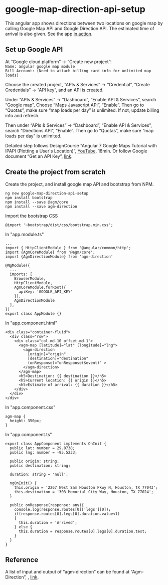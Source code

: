 # google-map-direction-api-setup
This angular app shows directions between two locations on google map by calling Google Map API and Google Direction API. The estimated time of arrival is also given. See the app [in action](https://map-direction-api-setup.firebaseapp.com/).

## Set up Google API
At “Google cloud platform” -> “Create new project”:\
`Name: angular google map module`\
`Bill Account: (Need to attach billing card info for unlimited map loads)`

Choose the created project, “APIs & Services” -> “Credential”, “Create Credentials” -> “API key”, and an API is created.  

Under “APIs & Services” -> “Dashboard”, “Enable API & Services”, search “Google map”, Choose “Maps Javascript API”, “Enable”. Then go to “Quotas”, make sure “map loads per day” is unlimited. If not, update billing info and refresh.

Then under “APIs & Services” -> “Dashboard”, “Enable API & Services”, search “Directions API”, “Enable”. Then go to “Quotas”, make sure “map loads per day” is unlimited.

Detailed step follows DesignCourse “Angular 7 Google Maps Tutorial with IPAPI (Plotting a User's Location)”, [YouTube](https://www.youtube.com/watch?v=-IwTQgKIjCQ), 18min. Or follow Google document “Get an API Key”, [link](https://developers.google.com/maps/documentation/javascript/get-api-key).

## Create the project from scratch
Create the project, and install google map API and bootstrap from NPM.
```
ng new google-map-direction-api-setup
npm install bootstrap
npm install --save @agm/core
npm install --save agm-direction
```
Import the bootstrap CSS
```
@import '~bootstrap/dist/css/bootstrap.min.css';
```
In "app.module.ts"
```
...
import { HttpClientModule } from '@angular/common/http';
import {AgmCoreModule} from '@agm/core';
import {AgmDirectionModule} from 'agm-direction'

@NgModule({
  ...
  imports: [
    BrowserModule,
    HttpClientModule,
    AgmCoreModule.forRoot({
      apiKey: 'GOOGLE_API_KEY'
    }),
    AgmDirectionModule
  ], 
})
export class AppModule {}
```
In "app.component.html"
```
<div class="container-fluid">
  <div class="row">
    <div class="col-md-10 offset-md-1">
      <agm-map [latitude]="lat" [longitude]="lng">
        <agm-direction
          [origin]="origin"
          [destination]="destination"
          (onResponse)="onResponse($event)" >
        </agm-direction>
      </agm-map>
      <h5>Destination: {{ destination }}</h5>
      <h5>Current location: {{ origin }}</h5>
      <h5>Estimate of arrival: {{ duration }}</h5>
    </div>
  </div>
</div>
```
In "app.component.css"
```
agm-map {
  height: 350px;
}
```
In "app.component.ts"
```
export class AppComponent implements OnInit {
  public lat: number = 29.8738;
  public lng: number = -95.5233;

  public origin: string;
  public destination: string;

  duration: string = 'null';

  ngOnInit() {
    this.origin = '2267 West Sam Houston Pkwy N, Houston, TX 77043';
    this.destination = '303 Memorial City Way, Houston, TX 77024';
  }

  public onResponse(response: any){
    console.log(response.routes[0]['legs'][0]);
    if(response.routes[0].legs[0].duration.value<1)
    {
      this.duration = 'Arrived';
    } else {
      this.duration = response.routes[0].legs[0].duration.text;
    }
  }
}
```

## Reference
A list of input and output of “agm-direction” can be found at “Agm-Direction”, , [link](https://robby570.tw/Agm-Direction-Docs/index.html).
